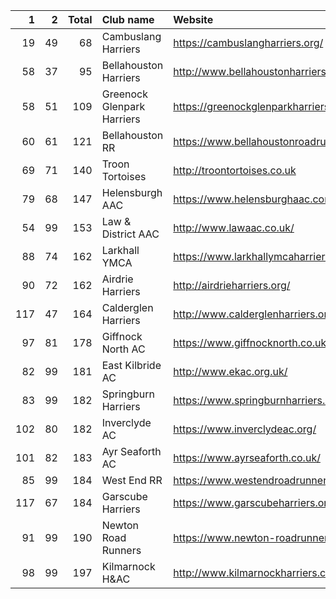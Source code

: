 |   1 |   2 |   Total | Club name                  | Website                                    |
|----:|----:|--------:|:---------------------------|:-------------------------------------------|
|  19 |  49 |      68 | Cambuslang Harriers        | https://cambuslangharriers.org/            |
|  58 |  37 |      95 | Bellahouston Harriers      | http://www.bellahoustonharriers.co.uk/     |
|  58 |  51 |     109 | Greenock Glenpark Harriers | https://greenockglenparkharriers.com/      |
|  60 |  61 |     121 | Bellahouston RR            | https://www.bellahoustonroadrunners.co.uk/ |
|  69 |  71 |     140 | Troon Tortoises            | http://troontortoises.co.uk                |
|  79 |  68 |     147 | Helensburgh AAC            | https://www.helensburghaac.com/            |
|  54 |  99 |     153 | Law & District AAC         | http://www.lawaac.co.uk/                   |
|  88 |  74 |     162 | Larkhall YMCA              | https://www.larkhallymcaharriers.org       |
|  90 |  72 |     162 | Airdrie Harriers           | http://airdrieharriers.org/                |
| 117 |  47 |     164 | Calderglen Harriers        | http://www.calderglenharriers.org.uk/      |
|  97 |  81 |     178 | Giffnock North AC          | https://www.giffnocknorth.co.uk/           |
|  82 |  99 |     181 | East Kilbride AC           | http://www.ekac.org.uk/                    |
|  83 |  99 |     182 | Springburn Harriers        | https://www.springburnharriers.co.uk/      |
| 102 |  80 |     182 | Inverclyde AC              | https://www.inverclydeac.org/              |
| 101 |  82 |     183 | Ayr Seaforth AC            | https://www.ayrseaforth.co.uk/             |
|  85 |  99 |     184 | West End RR                | https://www.westendroadrunners.co.uk/      |
| 117 |  67 |     184 | Garscube Harriers          | https://www.garscubeharriers.org.uk/       |
|  91 |  99 |     190 | Newton Road Runners        | https://www.newton-roadrunners.com/        |
|  98 |  99 |     197 | Kilmarnock H&AC            | http://www.kilmarnockharriers.com/         |